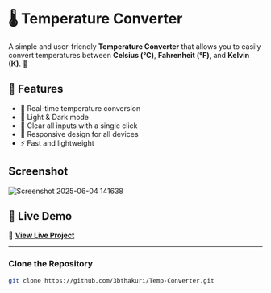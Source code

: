# 🌡️ Temperature Converter

A simple and user-friendly **Temperature Converter** that allows you to easily convert temperatures between **Celsius (°C)**, **Fahrenheit (°F)**, and **Kelvin (K)**. 🚀  

## 📌 Features
- 🔄 Real-time temperature conversion
- 🎨 Light & Dark mode
- 🧼 Clear all inputs with a single click
- 📱 Responsive design for all devices
- ⚡ Fast and lightweight

## Screenshot
![Screenshot 2025-06-04 141638](https://github.com/user-attachments/assets/406af92d-348c-4e49-88ca-7b5d230498fc)

## 🚀 Live Demo
🔗 **[View Live Project](https://3bthakuri.github.io/Temp-Converter/)**



---



### Clone the Repository

```sh
git clone https://github.com/3bthakuri/Temp-Converter.git
